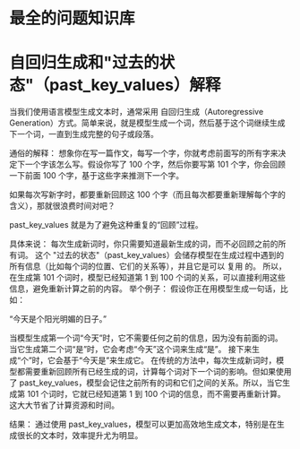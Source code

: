 # 最全的问题知识库
# 自回归生成和"过去的状态"（past_key_values）解释
当我们使用语言模型生成文本时，通常采用 自回归生成（Autoregressive Generation）方式。简单来说，就是模型生成一个词，然后基于这个词继续生成下一个词，一直到生成完整的句子或段落。

通俗的解释：
想象你在写一篇作文，每写一个字，你就考虑前面写的所有字来决定下一个字该怎么写。假设你写了 100 个字，然后你要写第 101 个字，你会回顾一下前面 100 个字，基于这些字来推测下一个字。

如果每次写新字时，都要重新回顾这 100 个字（而且每次都要重新理解每个字的含义），那就很浪费时间对吧？

past_key_values 就是为了避免这种重复的“回顾”过程。

具体来说：
每次生成新词时，你只需要知道最新生成的词，而不必回顾之前的所有词。
这个 "过去的状态"（past_key_values）会储存模型在生成过程中遇到的所有信息（比如每个词的位置、它们的关系等），并且它是可以 复用 的。
所以，在生成第 101 个词时，模型已经知道第 1 到 100 个词的关系，可以直接利用这些信息，避免重新计算之前的内容。
举个例子：
假设你正在用模型生成一句话，比如：

“今天是个阳光明媚的日子。”

当模型生成第一个词“今天”时，它不需要任何之前的信息，因为没有前面的词。
当它生成第二个词“是”时，它会考虑“今天”这个词来生成“是”。
接下来生成“个”时，它会基于“今天是”来生成它。
在传统的方法中，每次生成新词时，模型都需要重新回顾所有已经生成的词，计算每个词对下一个词的影响。但如果使用了 past_key_values，模型会记住之前所有的词和它们之间的关系。所以，当它生成第 101 个词时，它就已经知道第 1 到 100 个词的信息，而不需要再重新计算。这大大节省了计算资源和时间。

结果：
通过使用 past_key_values，模型可以更加高效地生成文本，特别是在生成很长的文本时，效率提升尤为明显。
